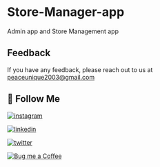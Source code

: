 # Store-Manager-app
Admin app and Store Management app

## Feedback

If you have any feedback, please reach out to us at peaceunique2003@gmail.com

## 🔗 Follow Me 
[![instagram](https://img.shields.io/badge/Instagram-E4405F?style=for-the-badge&logo=instagram&logoColor=white)](https://www.instagram.com/sagardhadke_uc/)

[![linkedin](https://img.shields.io/badge/linkedin-0A66C2?style=for-the-badge&logo=linkedin&logoColor=white)](https://www.linkedin.com/in/sagar-dhadke-6a466b206/)

[![twitter](https://img.shields.io/badge/twitter-1DA1F2?style=for-the-badge&logo=twitter&logoColor=white)](https://twitter.com/sagardhadke_uc)


[![Bug me a Coffee](https://img.shields.io/badge/donate-buy%20me%20a%20coffee-yellow?label=Donate&style=flat-square)](https://www.buymeacoffee.com/sagardhadke)

